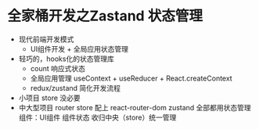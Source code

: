 # 全家桶开发之Zastand 状态管理

- 现代前端开发模式
    - UI组件开发 + 全局应用状态管理
- 轻巧的，hooks化的状态管理库
    - count 响应式状态
    - 全局应用管理 
        useContext + useReducer + React.createContext
    - redux/zustand 简化开发流程
- 小项目 store 没必要
- 中大型项目 router store 配上
    react-router-dom
    zustand
    全部都用状态管理 
    组件：UI组件
    组件状态 收归中央（store）统一管理